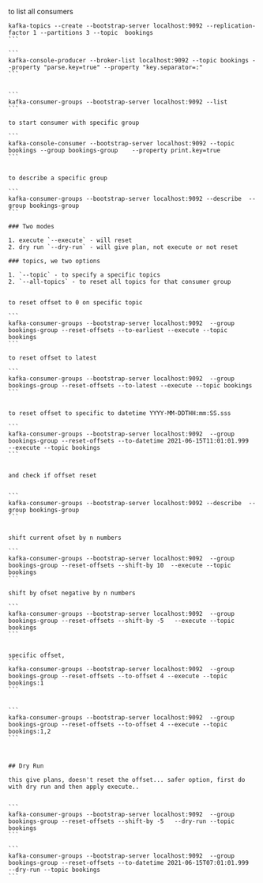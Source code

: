 to list all consumers

````
kafka-topics --create --bootstrap-server localhost:9092 --replication-factor 1 --partitions 3 --topic  bookings
```

```
kafka-console-producer --broker-list localhost:9092 --topic bookings --property "parse.key=true" --property "key.separator=:"
```


```
kafka-consumer-groups --bootstrap-server localhost:9092 --list
```

to start consumer with specific group

```
kafka-console-consumer --bootstrap-server localhost:9092 --topic bookings --group bookings-group    --property print.key=true
```


to describe a specific group 

```
kafka-consumer-groups --bootstrap-server localhost:9092 --describe  --group bookings-group
```

### Two modes

1. execute `--execute` - will reset
2. dry run `--dry-run` - will give plan, not execute or not reset

### topics, we two options

1. `--topic` - to specify a specific topics
2. `--all-topics` - to reset all topics for that consumer group


to reset offset to 0 on specific topic

```
kafka-consumer-groups --bootstrap-server localhost:9092  --group bookings-group --reset-offsets --to-earliest --execute --topic bookings
```

to reset offset to latest

```
kafka-consumer-groups --bootstrap-server localhost:9092  --group bookings-group --reset-offsets --to-latest --execute --topic bookings
```


to reset offset to specific to datetime YYYY-MM-DDTHH:mm:SS.sss

```
kafka-consumer-groups --bootstrap-server localhost:9092  --group bookings-group --reset-offsets --to-datetime 2021-06-15T11:01:01.999  --execute --topic bookings
```


and check if offset reset


```
kafka-consumer-groups --bootstrap-server localhost:9092 --describe  --group bookings-group
```


shift current ofset by n numbers

```
kafka-consumer-groups --bootstrap-server localhost:9092  --group bookings-group --reset-offsets --shift-by 10  --execute --topic bookings
```

shift by ofset negative by n numbers

```
kafka-consumer-groups --bootstrap-server localhost:9092  --group bookings-group --reset-offsets --shift-by -5   --execute --topic bookings
```


specific offset,
```
kafka-consumer-groups --bootstrap-server localhost:9092  --group bookings-group --reset-offsets --to-offset 4 --execute --topic bookings:1
```


```
kafka-consumer-groups --bootstrap-server localhost:9092  --group bookings-group --reset-offsets --to-offset 4 --execute --topic bookings:1,2
```



## Dry Run

this give plans, doesn't reset the offset... safer option, first do with dry run and then apply execute..


```
kafka-consumer-groups --bootstrap-server localhost:9092  --group bookings-group --reset-offsets --shift-by -5   --dry-run --topic bookings
```

```
kafka-consumer-groups --bootstrap-server localhost:9092  --group bookings-group --reset-offsets --to-datetime 2021-06-15T07:01:01.999  --dry-run --topic bookings
```
